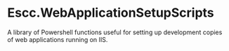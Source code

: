 # Escc.WebApplicationSetupScripts

A library of Powershell functions useful for setting up development copies of web applications running on IIS.